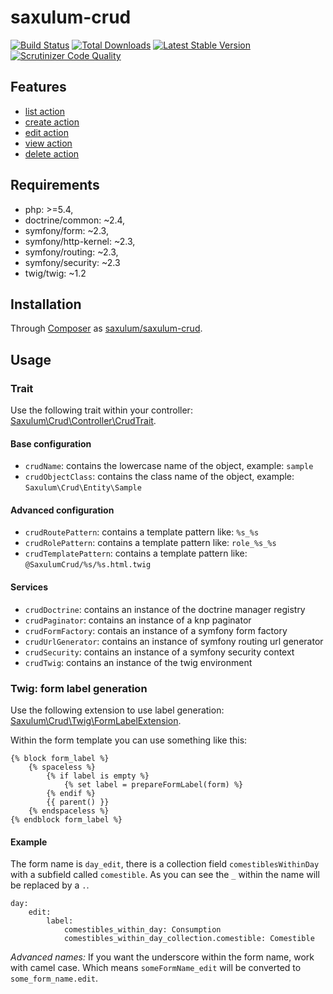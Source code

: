 # saxulum-crud

[![Build Status](https://api.travis-ci.org/saxulum/saxulum-crud.png?branch=master)](https://travis-ci.org/saxulum/saxulum-crud)
[![Total Downloads](https://poser.pugx.org/saxulum/saxulum-crud/downloads.png)](https://packagist.org/packages/saxulum/saxulum-crud)
[![Latest Stable Version](https://poser.pugx.org/saxulum/saxulum-crud/v/stable.png)](https://packagist.org/packages/saxulum/saxulum-crud)
[![Scrutinizer Code Quality](https://scrutinizer-ci.com/g/saxulum/saxulum-crud/badges/quality-score.png?b=master)](https://scrutinizer-ci.com/g/saxulum/saxulum-crud/?branch=master)

## Features

 * [list action][2]
 * [create action][3]
 * [edit action][4]
 * [view action][5]
 * [delete action][6]

## Requirements

 * php: >=5.4,
 * doctrine/common: ~2.4,
 * symfony/form: ~2.3,
 * symfony/http-kernel: ~2.3,
 * symfony/routing: ~2.3,
 * symfony/security: ~2.3
 * twig/twig: ~1.2

## Installation

Through [Composer](http://getcomposer.org) as [saxulum/saxulum-crud][1].

## Usage

### Trait

Use the following trait within your controller: [Saxulum\Crud\Controller\CrudTrait][7].

#### Base configuration

 * `crudName`: contains the lowercase name of the object, example: `sample`
 * `crudObjectClass`: contains the class name of the object, example: `Saxulum\Crud\Entity\Sample`

#### Advanced configuration

 * `crudRoutePattern`: contains a template pattern like: `%s_%s`
 * `crudRolePattern`: contains a template pattern like: `role_%s_%s`
 * `crudTemplatePattern`: contains a template pattern like: `@SaxulumCrud/%s/%s.html.twig`

#### Services

 * `crudDoctrine`: contains an instance of the doctrine manager registry
 * `crudPaginator`: contains an instance of a knp paginator
 * `crudFormFactory`: contais an instance of a symfony form factory
 * `crudUrlGenerator`: contains an instance of symfony routing url generator
 * `crudSecurity`: contains an instance of a symfony security context
 * `crudTwig`: contains an instance of the twig environment

### Twig: form label generation

Use the following extension to use label generation: [Saxulum\Crud\Twig\FormLabelExtension][8].

Within the form template you can use something like this:

```{.twig}
{% block form_label %}
    {% spaceless %}
        {% if label is empty %}
            {% set label = prepareFormLabel(form) %}
        {% endif %}
        {{ parent() }}
    {% endspaceless %}
{% endblock form_label %}
```

#### Example

The form name is `day_edit`, there is a collection field `comestiblesWithinDay`
with a subfield called `comestible`. As you can see the `_` within the name will
be replaced by a `.`.

```{.yaml}
day:
    edit:
        label:
            comestibles_within_day: Consumption
            comestibles_within_day_collection.comestible: Comestible
```

*Advanced names:* If you want the underscore within the form name,
work with camel case. Which means `someFormName_edit` will be converted to
`some_form_name.edit`.


[1]: https://packagist.org/packages/saxulum/saxulum-crud
[2]: doc/ListAction.md
[3]: doc/CreateAction.md
[4]: doc/EditAction.md
[5]: doc/ViewAction.md
[6]: doc/DeleteAction.md
[7]: src/Controller/CrudTrait.php
[8]: src/Twig/FormLabelExtension.php